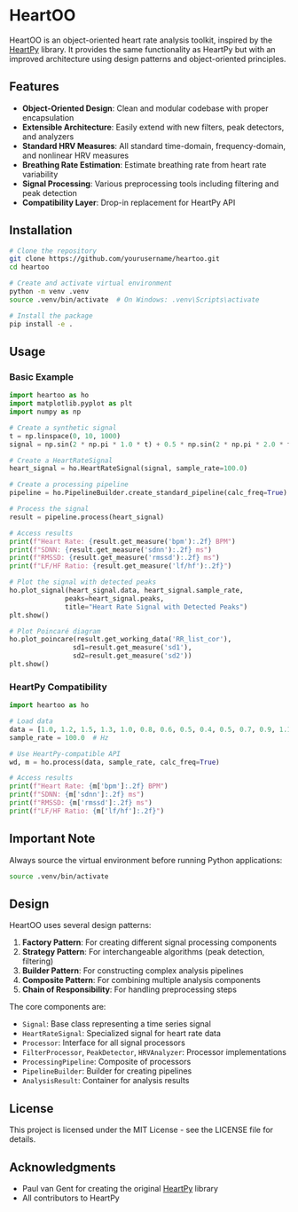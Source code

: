 # HeartOO

HeartOO is an object-oriented heart rate analysis toolkit, inspired by the [HeartPy](https://github.com/paulvangentcom/heartrate_analysis_python) library. It provides the same functionality as HeartPy but with an improved architecture using design patterns and object-oriented principles.

## Features

- **Object-Oriented Design**: Clean and modular codebase with proper encapsulation
- **Extensible Architecture**: Easily extend with new filters, peak detectors, and analyzers
- **Standard HRV Measures**: All standard time-domain, frequency-domain, and nonlinear HRV measures
- **Breathing Rate Estimation**: Estimate breathing rate from heart rate variability
- **Signal Processing**: Various preprocessing tools including filtering and peak detection
- **Compatibility Layer**: Drop-in replacement for HeartPy API

## Installation

```bash
# Clone the repository
git clone https://github.com/yourusername/heartoo.git
cd heartoo

# Create and activate virtual environment
python -m venv .venv
source .venv/bin/activate  # On Windows: .venv\Scripts\activate

# Install the package
pip install -e .
```

## Usage

### Basic Example

```python
import heartoo as ho
import matplotlib.pyplot as plt
import numpy as np

# Create a synthetic signal
t = np.linspace(0, 10, 1000)
signal = np.sin(2 * np.pi * 1.0 * t) + 0.5 * np.sin(2 * np.pi * 2.0 * t) + np.random.normal(0, 0.1, 1000)

# Create a HeartRateSignal
heart_signal = ho.HeartRateSignal(signal, sample_rate=100.0)

# Create a processing pipeline
pipeline = ho.PipelineBuilder.create_standard_pipeline(calc_freq=True)

# Process the signal
result = pipeline.process(heart_signal)

# Access results
print(f"Heart Rate: {result.get_measure('bpm'):.2f} BPM")
print(f"SDNN: {result.get_measure('sdnn'):.2f} ms")
print(f"RMSSD: {result.get_measure('rmssd'):.2f} ms")
print(f"LF/HF Ratio: {result.get_measure('lf/hf'):.2f}")

# Plot the signal with detected peaks
ho.plot_signal(heart_signal.data, heart_signal.sample_rate,
              peaks=heart_signal.peaks,
              title="Heart Rate Signal with Detected Peaks")
plt.show()

# Plot Poincaré diagram
ho.plot_poincare(result.get_working_data('RR_list_cor'),
                sd1=result.get_measure('sd1'),
                sd2=result.get_measure('sd2'))
plt.show()
```

### HeartPy Compatibility

```python
import heartoo as ho

# Load data
data = [1.0, 1.2, 1.5, 1.3, 1.0, 0.8, 0.6, 0.5, 0.4, 0.5, 0.7, 0.9, 1.1, 1.3, 1.5]
sample_rate = 100.0  # Hz

# Use HeartPy-compatible API
wd, m = ho.process(data, sample_rate, calc_freq=True)

# Access results
print(f"Heart Rate: {m['bpm']:.2f} BPM")
print(f"SDNN: {m['sdnn']:.2f} ms")
print(f"RMSSD: {m['rmssd']:.2f} ms")
print(f"LF/HF Ratio: {m['lf/hf']:.2f}")
```

## Important Note

Always source the virtual environment before running Python applications:

```bash
source .venv/bin/activate
```

## Design

HeartOO uses several design patterns:

1. **Factory Pattern**: For creating different signal processing components
2. **Strategy Pattern**: For interchangeable algorithms (peak detection, filtering)
3. **Builder Pattern**: For constructing complex analysis pipelines
4. **Composite Pattern**: For combining multiple analysis components
5. **Chain of Responsibility**: For handling preprocessing steps

The core components are:

- `Signal`: Base class representing a time series signal
- `HeartRateSignal`: Specialized signal for heart rate data
- `Processor`: Interface for all signal processors
- `FilterProcessor`, `PeakDetector`, `HRVAnalyzer`: Processor implementations
- `ProcessingPipeline`: Composite of processors
- `PipelineBuilder`: Builder for creating pipelines
- `AnalysisResult`: Container for analysis results

## License

This project is licensed under the MIT License - see the LICENSE file for details.

## Acknowledgments

- Paul van Gent for creating the original [HeartPy](https://github.com/paulvangentcom/heartrate_analysis_python) library
- All contributors to HeartPy